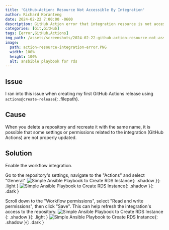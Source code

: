 ```yaml
---
title: 'GitHub-Action: Resource Not Accessible By Integration'
author: Richard Koranteng
date: 2024-02-22 7:00:00 -0600
description: GitHub Action error that integration resource is not accessible 
categories: [Git,GitHub]
tags: [error,GitHub,Actions]
img_path: /assets/screenshots/2024-02-22-github-action-resource-not-assessiable
image:
  path: action-resource-integration-error.PNG
  width: 100%
  height: 100%
  alt: ansbible playbook for rds
---
```


## Issue
I ran into this issue when creating my first GitHub Actions release using `actions@create-release`{: .filepath}.

## Cause
When you delete a repository and recreate it with the same name, it is possible that some settings or permissions related to the integration (GitHub Actions) are not properly updated.


## Solution
Enable the workflow integration.

Go to the repository's settings, navigate to the "Actions" and select "General"
![Simple Ansible Playbook to Create RDS Instance](ansible-create-rds.png){: .shadow }{: .light }
![Simple Ansible Playbook to Create RDS Instance](ansible-create-rds.png){: .shadow }{: .dark }


Scroll down to the "Workflow permissions", select "Read and write permissions", then click "Save". This can help refresh the integration's access to the repository.
![Simple Ansible Playbook to Create RDS Instance](ansible-create-rds.png){: .shadow }{: .light }
![Simple Ansible Playbook to Create RDS Instance](ansible-create-rds.png){: .shadow }{: .dark }
